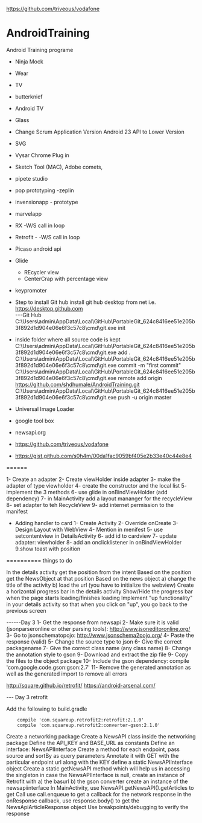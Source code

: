 https://github.com/triveous/vodafone

# AndroidTraining
Android Training programe
- Ninja Mock
- Wear
- TV
- butterknief
- Android TV
- Glass
- Change Scrum Application Version Android 23 API to Lower Version
- SVG
- Vysar Chrome Plug in
- Sketch Tool (MAC), Adobe comets, 
- pipete studio
- pop prototyping
-zeplin
- invensionapp - prototype
- marvelapp
- RX -W/S call in loop
- Retrofit - -W/S call in loop
- Picaso android api
- Glide
	- REcycler view
	- CenterCrap with percentage view
- keypromoter 

- Step to install Git hub
install git hub desktop from net i.e. https://desktop.github.com	
---Git Hub
C:\Users\admin\AppData\Local\GitHub\PortableGit_624c8416ee51e205b3f892d1d904e06e6f3c57c8\cmd\git.exe init
- inside folder where all source code is kept
C:\Users\admin\AppData\Local\GitHub\PortableGit_624c8416ee51e205b3f892d1d904e06e6f3c57c8\cmd\git.exe add .
C:\Users\admin\AppData\Local\GitHub\PortableGit_624c8416ee51e205b3f892d1d904e06e6f3c57c8\cmd\git.exe commit -m "first commit"
C:\Users\admin\AppData\Local\GitHub\PortableGit_624c8416ee51e205b3f892d1d904e06e6f3c57c8\cmd\git.exe remote add origin https://github.com/shdhumale/AndroidTraining.git
C:\Users\admin\AppData\Local\GitHub\PortableGit_624c8416ee51e205b3f892d1d904e06e6f3c57c8\cmd\git.exe push -u origin master


- Universal Image Loader
- google tool box
- newsapi.org
- https://github.com/triveous/vodafone
- https://gist.github.com/s0h4m/00da1fac9059bf405e2b33e40c44e8e4

======

1- Create an adapter
2- Create viewHolder inside adapter
3- make the adapter of type viewholder
4- create the constructor and the local list
5- implement the 3 methods
6- use glide in onBindViewHolder (add dependency)
7- in MainActivity add a layout mananger for the recycleView
8- set adapter to teh RecycleView
9- add internet permission to the manifest

- Adding handler to card
1- Create Activity
2- Override onCreate
3- Design Layout with WebView
4- Mention in menifest
5- use setcontentview in DetailsActivity
6- add id to cardview
7- update adapter: viewholder
8- add an onclicklistener in onBindViewHolder
9.show toast with position

==========
things to do

In the details activity get the position from the intent
Based on the position get the NewsObject at that position
Based on the news object a) change the title of the activity b) load the url (you have to initialize the webview)
Create a horizontal progress bar in the details activity
Show/Hide the progress bar when the page starts loading/finishes loading
Implement "up functionality" in your details activity so that when you click on "up", you go back to the previous screen



------Day 3
1- Get the response from newsapi
2- Make sure it is valid (jsonparseronline or other parsing tools): http://www.jsoneditoronline.org/
3- Go to jsonschematopojo: http://www.jsonschema2pojo.org/
4- Paste the response (valid)
5- Change the source type to json
6- Give the correct packagename
7- Give the correct class name (any class name)
8- Change the annotation style to gson
9- Download and extract the zip file
9- Copy the files to the object package
10- Include the gson dependency: compile 'com.google.code.gson:gson:2.7'
11- Remove the generated annotation as well as the generated import to remove all errors


http://square.github.io/retrofit/
https://android-arsenal.com/


--- Day 3 retrofit

Add the following to build.gradle
```
    compile 'com.squareup.retrofit2:retrofit:2.1.0'
    compile 'com.squareup.retrofit2:converter-gson:2.1.0'
```
Create a networking package
Create a NewsAPI class inside the networking package
Define the API_KEY and BASE_URL as constants
Define an interface: NewsAPIInterface
Create a method for each endpoint, pass source and sortBy as query parameters
Annotate it with GET with the particular endpoint url along with the KEY
define a static NewsAPIInterface object
Create a static getNewsAPI method which will help us in accessing the singleton
in case the NewsAPIInterface is null, create an instance of Retrofit with a) the basurl b) the gson converter
create an instance of the newsapiinterface
In MainActivity, use NewsAPI.getNewsAPI().getArticles to get Call
use call.enqueue to get a callback for the network response
in the onResponse callback, use response.body() to get the NewsApiArticleResponse object
Use breakpoints/debugging to verify the response